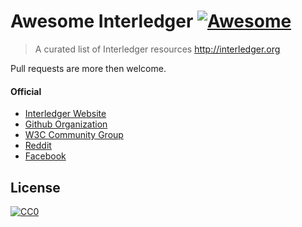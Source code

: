 # Awesome Interledger [![Awesome](https://cdn.rawgit.com/sindresorhus/awesome/d7305f38d29fed78fa85652e3a63e154dd8e8829/media/badge.svg)](https://github.com/sindresorhus/awesome)

> A curated list of Interledger resources http://interledger.org

Pull requests are more then welcome.

#### Official
- [Interledger Website](http://interledger.org)
- [Github Organization](https://github.com/interledger)
- [W3C Community Group](https://www.w3.org/community/interledger)
- [Reddit](https://www.reddit.com/r/interledger)
- [Facebook](https://www.facebook.com/interledger)

## License

[![CC0](https://i.creativecommons.org/p/zero/1.0/88x31.png)](https://creativecommons.org/publicdomain/zero/1.0/)
